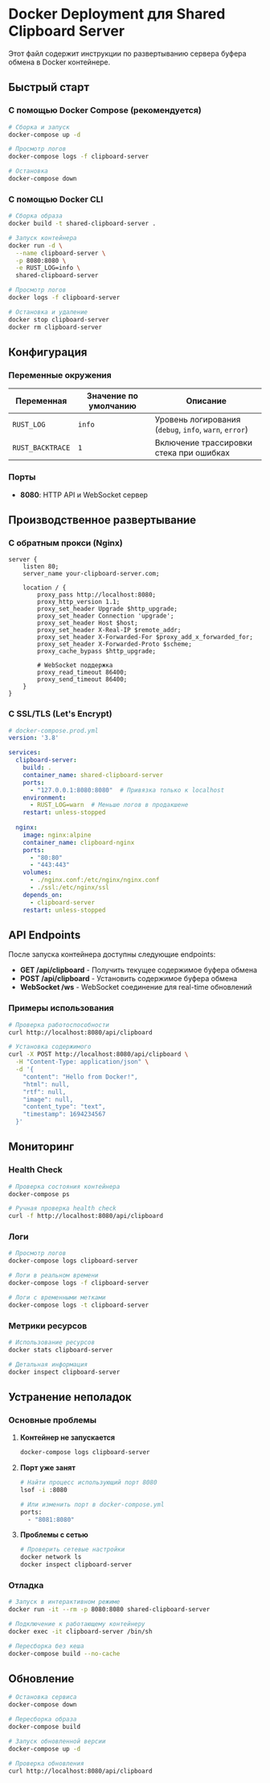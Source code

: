 # Docker Deployment для Shared Clipboard Server

Этот файл содержит инструкции по развертыванию сервера буфера обмена в Docker контейнере.

## Быстрый старт

### С помощью Docker Compose (рекомендуется)

```bash
# Сборка и запуск
docker-compose up -d

# Просмотр логов
docker-compose logs -f clipboard-server

# Остановка
docker-compose down
```

### С помощью Docker CLI

```bash
# Сборка образа
docker build -t shared-clipboard-server .

# Запуск контейнера
docker run -d \
  --name clipboard-server \
  -p 8080:8080 \
  -e RUST_LOG=info \
  shared-clipboard-server

# Просмотр логов
docker logs -f clipboard-server

# Остановка и удаление
docker stop clipboard-server
docker rm clipboard-server
```

## Конфигурация

### Переменные окружения

| Переменная | Значение по умолчанию | Описание |
|------------|----------------------|----------|
| `RUST_LOG` | `info` | Уровень логирования (`debug`, `info`, `warn`, `error`) |
| `RUST_BACKTRACE` | `1` | Включение трассировки стека при ошибках |

### Порты

- **8080**: HTTP API и WebSocket сервер

## Производственное развертывание

### С обратным прокси (Nginx)

```nginx
server {
    listen 80;
    server_name your-clipboard-server.com;

    location / {
        proxy_pass http://localhost:8080;
        proxy_http_version 1.1;
        proxy_set_header Upgrade $http_upgrade;
        proxy_set_header Connection 'upgrade';
        proxy_set_header Host $host;
        proxy_set_header X-Real-IP $remote_addr;
        proxy_set_header X-Forwarded-For $proxy_add_x_forwarded_for;
        proxy_set_header X-Forwarded-Proto $scheme;
        proxy_cache_bypass $http_upgrade;
        
        # WebSocket поддержка
        proxy_read_timeout 86400;
        proxy_send_timeout 86400;
    }
}
```

### С SSL/TLS (Let's Encrypt)

```yaml
# docker-compose.prod.yml
version: '3.8'

services:
  clipboard-server:
    build: .
    container_name: shared-clipboard-server
    ports:
      - "127.0.0.1:8080:8080"  # Привязка только к localhost
    environment:
      - RUST_LOG=warn  # Меньше логов в продакшене
    restart: unless-stopped
    
  nginx:
    image: nginx:alpine
    container_name: clipboard-nginx
    ports:
      - "80:80"
      - "443:443"
    volumes:
      - ./nginx.conf:/etc/nginx/nginx.conf
      - ./ssl:/etc/nginx/ssl
    depends_on:
      - clipboard-server
    restart: unless-stopped
```

## API Endpoints

После запуска контейнера доступны следующие endpoints:

- **GET /api/clipboard** - Получить текущее содержимое буфера обмена
- **POST /api/clipboard** - Установить содержимое буфера обмена
- **WebSocket /ws** - WebSocket соединение для real-time обновлений

### Примеры использования

```bash
# Проверка работоспособности
curl http://localhost:8080/api/clipboard

# Установка содержимого
curl -X POST http://localhost:8080/api/clipboard \
  -H "Content-Type: application/json" \
  -d '{
    "content": "Hello from Docker!",
    "html": null,
    "rtf": null, 
    "image": null,
    "content_type": "text",
    "timestamp": 1694234567
  }'
```

## Мониторинг

### Health Check

```bash
# Проверка состояния контейнера
docker-compose ps

# Ручная проверка health check
curl -f http://localhost:8080/api/clipboard
```

### Логи

```bash
# Просмотр логов
docker-compose logs clipboard-server

# Логи в реальном времени
docker-compose logs -f clipboard-server

# Логи с временными метками
docker-compose logs -t clipboard-server
```

### Метрики ресурсов

```bash
# Использование ресурсов
docker stats clipboard-server

# Детальная информация
docker inspect clipboard-server
```

## Устранение неполадок

### Основные проблемы

1. **Контейнер не запускается**
   ```bash
   docker-compose logs clipboard-server
   ```

2. **Порт уже занят**
   ```bash
   # Найти процесс использующий порт 8080
   lsof -i :8080
   
   # Или изменить порт в docker-compose.yml
   ports:
     - "8081:8080"
   ```

3. **Проблемы с сетью**
   ```bash
   # Проверить сетевые настройки
   docker network ls
   docker inspect clipboard-server
   ```

### Отладка

```bash
# Запуск в интерактивном режиме
docker run -it --rm -p 8080:8080 shared-clipboard-server

# Подключение к работающему контейнеру
docker exec -it clipboard-server /bin/sh

# Пересборка без кеша
docker-compose build --no-cache
```

## Обновление

```bash
# Остановка сервиса
docker-compose down

# Пересборка образа
docker-compose build

# Запуск обновленной версии
docker-compose up -d

# Проверка обновления
curl http://localhost:8080/api/clipboard
```
